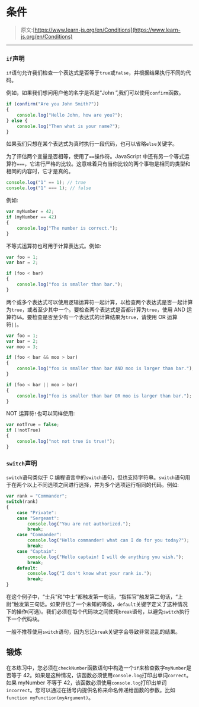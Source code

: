 # 条件

> 原文:[https://www.learn-js.org/en/Conditions](https://www.learn-js.org/en/Conditions)

* * *

### `if`声明

`if`语句允许我们检查一个表达式是否等于`true`或`false`，并根据结果执行不同的代码。

例如，如果我们想问用户他的名字是否是“John ”,我们可以使用`confirm`函数。

```js
if (confirm("Are you John Smith?"))
{
    console.log("Hello John, how are you?");
} else {
    console.log("Then what is your name?");
} 
```

如果我们只想在某个表达式为真时执行一段代码，也可以省略`else`关键字。

为了评估两个变量是否相等，使用了`==`操作符。JavaScript 中还有另一个等式运算符`===`，它进行严格的比较。这意味着只有当你比较的两个事物是相同的类型和相同的内容时，它才是真的。

```js
console.log("1" == 1); // true
console.log("1" === 1); // false 
```

例如:

```js
var myNumber = 42;
if (myNumber == 42)
{
    console.log("The number is correct.");
} 
```

不等式运算符也可用于计算表达式。例如:

```js
var foo = 1;
var bar = 2;

if (foo < bar)
{
    console.log("foo is smaller than bar.");
} 
```

两个或多个表达式可以使用逻辑运算符一起计算，以检查两个表达式是否一起计算为`true`，或者至少其中一个。要检查两个表达式是否都计算为`true`，使用 AND 运算符`&&`。要检查是否至少有一个表达式的计算结果为`true`，请使用 OR 运算符`||`。

```js
var foo = 1;
var bar = 2;
var moo = 3;

if (foo < bar && moo > bar)
{
    console.log("foo is smaller than bar AND moo is larger than bar.");
}

if (foo < bar || moo > bar)
{
    console.log("foo is smaller than bar OR moo is larger than bar.");
} 
```

NOT 运算符`!`也可以同样使用:

```js
var notTrue = false;
if (!notTrue)
{
    console.log("not not true is true!");
} 
```

### `switch`声明

`switch`语句类似于 C 编程语言中的`switch`语句，但也支持字符串。`switch`语句用于在两个以上不同选项之间进行选择，并为多个选项运行相同的代码。例如:

```js
var rank = "Commander";
switch(rank)
{
    case "Private":
    case "Sergeant":
        console.log("You are not authorized.");
        break;
    case "Commander":
        console.log("Hello commander! what can I do for you today?");
        break;
    case "Captain":
        console.log("Hello captain! I will do anything you wish.");
        break;
    default:
        console.log("I don't know what your rank is.");
        break;
} 
```

在这个例子中，“士兵”和“中士”都触发第一句话，“指挥官”触发第二句话，“上尉”触发第三句话。如果评估了一个未知的等级，`default`关键字定义了这种情况下的操作(可选)。我们必须在每个代码块之间使用`break`语句，以避免`switch`执行下一个代码块。

一般不推荐使用`switch`语句，因为忘记`break`关键字会导致非常混乱的结果。

## 锻炼

在本练习中，您必须在`checkNumber`函数语句中构造一个`if`来检查数字`myNumber`是否等于 42。如果是这种情况，该函数必须使用`console.log`打印出单词`correct`。如果 myNumber 不等于 42，该函数必须使用`console.log`打印出单词`incorrect`。您可以通过在括号内提供名称来命名传递给函数的参数。比如`function myFunction(myArgument)`。